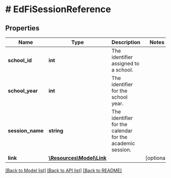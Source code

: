 # # EdFiSessionReference

## Properties

Name | Type | Description | Notes
------------ | ------------- | ------------- | -------------
**school_id** | **int** | The identifier assigned to a school. |
**school_year** | **int** | The identifier for the school year. |
**session_name** | **string** | The identifier for the calendar for the academic session. |
**link** | [**\Resources\Model\Link**](Link.md) |  | [optional]

[[Back to Model list]](../../README.md#models) [[Back to API list]](../../README.md#endpoints) [[Back to README]](../../README.md)
